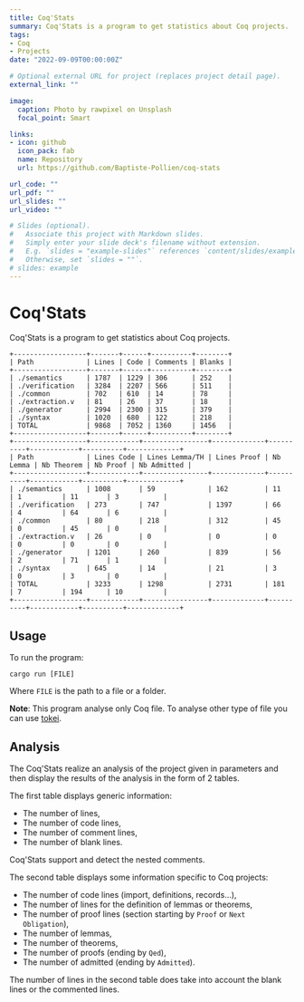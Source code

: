 ```yaml
---
title: Coq'Stats
summary: Coq'Stats is a program to get statistics about Coq projects.
tags:
- Coq
- Projects
date: "2022-09-09T00:00:00Z"

# Optional external URL for project (replaces project detail page).
external_link: ""

image:
  caption: Photo by rawpixel on Unsplash
  focal_point: Smart

links:
- icon: github
  icon_pack: fab
  name: Repository
  url: https://github.com/Baptiste-Pollien/coq-stats

url_code: ""
url_pdf: ""
url_slides: ""
url_video: ""

# Slides (optional).
#   Associate this project with Markdown slides.
#   Simply enter your slide deck's filename without extension.
#   E.g. `slides = "example-slides"` references `content/slides/example-slides.md`.
#   Otherwise, set `slides = ""`.
# slides: example
---
```


# Coq'Stats

Coq'Stats is a program to get statistics about Coq projects.

```[bash]
+------------------+-------+------+----------+--------+
| Path             | Lines | Code | Comments | Blanks |
+------------------+-------+------+----------+--------+
| ./semantics      | 1787  | 1229 | 306      | 252    |
| ./verification   | 3284  | 2207 | 566      | 511    |
| ./common         | 702   | 610  | 14       | 78     |
| ./extraction.v   | 81    | 26   | 37       | 18     |
| ./generator      | 2994  | 2300 | 315      | 379    |
| ./syntax         | 1020  | 680  | 122      | 218    |
| TOTAL            | 9868  | 7052 | 1360     | 1456   |
+------------------+-------+------+----------+--------+
+------------------+------------+----------------+-------------+----------+------------+----------+-------------+
| Path             | Lines Code | Lines Lemma/TH | Lines Proof | Nb Lemma | Nb Theorem | Nb Proof | Nb Admitted |
+------------------+------------+----------------+-------------+----------+------------+----------+-------------+
| ./semantics      | 1008       | 59             | 162         | 11       | 1          | 11       | 3           |
| ./verification   | 273        | 747            | 1397        | 66       | 4          | 64       | 6           |
| ./common         | 80         | 218            | 312         | 45       | 0          | 45       | 0           |
| ./extraction.v   | 26         | 0              | 0           | 0        | 0          | 0        | 0           |
| ./generator      | 1201       | 260            | 839         | 56       | 2          | 71       | 1           |
| ./syntax         | 645        | 14             | 21          | 3        | 0          | 3        | 0           |
| TOTAL            | 3233       | 1298           | 2731        | 181      | 7          | 194      | 10          |
+------------------+------------+----------------+-------------+----------+------------+----------+-------------+

```

## Usage

To run the program:

```[bash]
cargo run [FILE]
```

Where `FILE` is the path to a file or a folder.

**Note**: This program analyse only Coq file. To analyse other type of file
you can use [tokei](https://github.com/XAMPPRocky/tokei).

## Analysis

The Coq'Stats realize an analysis of the project given in parameters and
then display the results of the analysis in the form of 2 tables.

The first table displays generic information:

- The number of lines,
- The number of code lines,
- The number of comment lines,
- The number of blank lines.

Coq'Stats support and detect the nested comments.

The second table displays some information specific to Coq projects:

- The number of code lines (import, definitions, records...),
- The number of lines for the definition of lemmas or theorems,
- The number of proof lines (section starting by `Proof` or `Next Obligation`),
- The number of lemmas,
- The number of theorems,
- The number of proofs (ending by `Qed`),
- The number of admitted (ending by `Admitted`).

The number of lines in the second table does take into account the blank
lines or the commented lines.
